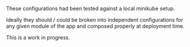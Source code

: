 These configurations had been tested against a local minikube setup.

Ideally they should / could be broken into independent configurations for any given module of the app and composed properly at deployment time. 

This is a work in progress.
